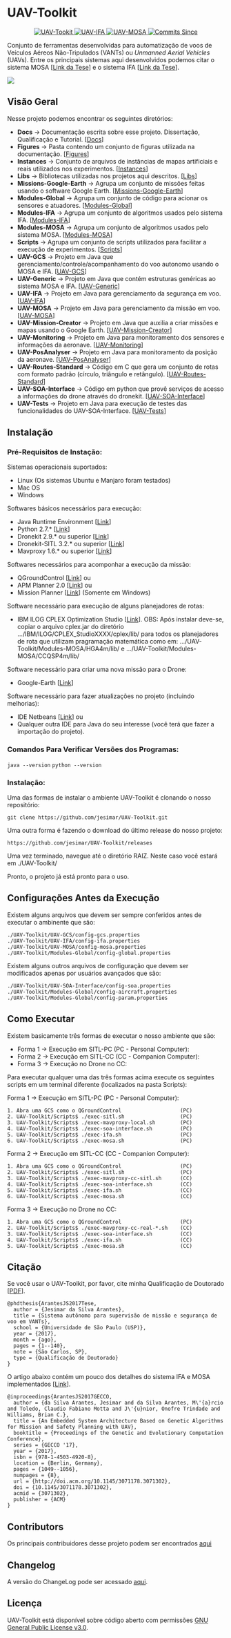 # UAV-Toolkit

<p align="center">
  <a href="#">
    <img src="https://img.shields.io/badge/UAV-TOOLKIT-brightgreen.svg" alt="UAV-Tookit">
  </a>
  <a href="https://github.com/jesimar/UAV-Toolkit/tree/master/UAV-IFA">
    <img src="https://img.shields.io/badge/UAV-IFA-blue.svg" alt="UAV-IFA">
  </a>
  <a href="https://github.com/jesimar/UAV-Toolkit/tree/master/UAV-MOSA">
    <img src="https://img.shields.io/badge/UAV-MOSA-orange.svg" alt="UAV-MOSA">
  </a>
  <a href="https://github.com/jesimar/UAV-Toolkit/graphs/commit-activity" target="_blank">
    <img src="https://img.shields.io/github/commits-since/jesimar/UAV-Toolkit/v1.0.0.svg" alt="Commits Since">
  </a>
</p>

Conjunto de ferramentas desenvolvidas para automatização de voos de Veículos Aéreos Não-Tripulados (VANTs) ou *Unmanned Aerial Vehicles* (UAVs).
Entre os principais sistemas aqui desenvolvidos podemos citar o sistema MOSA [[Link da Tese](http://www.teses.usp.br/teses/disponiveis/55/55134/tde-12072016-102631/pt-br.php)] e o sistema IFA [[Link da Tese](http://www.teses.usp.br/teses/disponiveis/55/55134/tde-03122015-105313/pt-br.php)].

![](./Figures/logo-uav-toolkit.png)

## Visão Geral

Nesse projeto podemos encontrar os seguintes diretórios:

* **Docs** -> Documentação escrita sobre esse projeto. Dissertação, Qualificação e Tutorial. [[Docs](./Docs/)]
* **Figures** -> Pasta contendo um conjunto de figuras utilizada na documentação. [[Figures](./Figures/)]
* **Instances** -> Conjunto de arquivos de instâncias de mapas artificiais e reais utilizados nos experimentos. [[Instances](./Instances/)]
* **Libs** -> Bibliotecas utilizadas nos projetos aqui descritos. [[Libs](./Libs/)]
* **Missions-Google-Earth** -> Agrupa um conjunto de missões feitas usando o software Google Earth. [[Missions-Google-Earth](./Missions-Google-Earth/)]
* **Modules-Global** -> Agrupa um conjunto de código para acionar os sensores e atuadores. [[Modules-Global](./Modules-Global/)]
* **Modules-IFA** -> Agrupa um conjunto de algoritmos usados pelo sistema IFA. [[Modules-IFA](./Modules-IFA/)]
* **Modules-MOSA** -> Agrupa um conjunto de algoritmos usados pelo sistema MOSA. [[Modules-MOSA](./Modules-MOSA/)]
* **Scripts** -> Agrupa um conjunto de scripts utilizados para facilitar a execução de experimentos. [[Scripts](./Scripts/)]
* **UAV-GCS** -> Projeto em Java que gerenciamento/controle/acompanhamento do voo autonomo usando o MOSA e IFA. [[UAV-GCS](./UAV-GCS/)]
* **UAV-Generic** -> Projeto em Java que contém estruturas genéricas ao sistema MOSA e IFA. [[UAV-Generic](./UAV-Generic/)]
* **UAV-IFA** -> Projeto em Java para gerenciamento da segurança em voo. [[UAV-IFA](./UAV-IFA/)]
* **UAV-MOSA** -> Projeto em Java para gerenciamento da missão em voo. [[UAV-MOSA](./UAV-MOSA/)]
* **UAV-Mission-Creator** -> Projeto em Java que auxilia a criar missões e mapas usando o Google Earth. [[UAV-Mission-Creator](./UAV-Mission-Creator/)]
* **UAV-Monitoring** -> Projeto em Java para monitoramento dos sensores e informações da aeronave. [[UAV-Monitoring](./UAV-Monitoring/)]
* **UAV-PosAnalyser** -> Projeto em Java para monitoramento da posição da aeronave. [[UAV-PosAnalyser](./UAV-PosAnalyser/)]
* **UAV-Routes-Standard** -> Código em C que gera um conjunto de rotas com formato padrão (círculo, triângulo e retângulo). [[UAV-Routes-Standard](./UAV-Routes-Standard/)]
* **UAV-SOA-Interface** -> Código em python que provê serviços de acesso a informações do drone através do dronekit. [[UAV-SOA-Interface](./UAV-SOA-Interface/)]
* **UAV-Tests** -> Projeto em Java para execução de testes das funcionalidades do UAV-SOA-Interface. [[UAV-Tests](./UAV-Tests/)]

## Instalação

### Pré-Requisitos de Instação:

Sistemas operacionais suportados: 
* Linux (Os sistemas Ubuntu e Manjaro foram testados)
* Mac OS
* Windows

Softwares básicos necessários para execução:
* Java Runtime Environment [[Link](https://www.java.com/pt_BR/download/)]
* Python 2.7.* [[Link](https://www.python.org/)]
* Dronekit 2.9.* ou superior [[Link](http://python.dronekit.io/)]
* Dronekit-SITL 3.2.* ou superior [[Link](http://python.dronekit.io/)]
* Mavproxy 1.6.* ou superior [[Link](http://ardupilot.github.io/MAVProxy/html/index.html)] 

Softwares necessários para acomponhar a execução da missão:
* QGroundControl [[Link](http://qgroundcontrol.com/)] 
ou 
* APM Planner 2.0 [[Link](http://ardupilot.org/planner2/index.html)] 
ou 
* Mission Planner [[Link](http://ardupilot.org/planner/docs/mission-planner-overview.html)] (Somente em Windows)

Software necessário para execução de alguns planejadores de rotas:
* IBM ILOG CPLEX Optimization Studio [[Link](https://www.ibm.com/developerworks/br/downloads/ws/ilogcplex/index.html)]. 
OBS: Após instalar deve-se, copiar o arquivo cplex.jar do diretório .../IBM/ILOG/CPLEX_StudioXXXX/cplex/lib/ para todos os planejadores de rota que utilizam pragramação matemática como em: .../UAV-Toolkit/Modules-MOSA/HGA4m/lib/ e .../UAV-Toolkit/Modules-MOSA/CCQSP4m/lib/

Software necessário para criar uma nova missão para o Drone:
* Google-Earth [[Link](https://www.google.com/earth/index.html)]

Software necessário para fazer atualizações no projeto (incluindo melhorias):
* IDE Netbeans [[Link](https://netbeans.org/downloads/)]
ou 
* Qualquer outra IDE para Java do seu interesse (você terá que fazer a importação do projeto).

### Comandos Para Verificar Versões dos Programas:

`java --version`
`python --version`
``
``
``
``

### Instalação:

Uma das formas de instalar o ambiente UAV-Toolkit é clonando o nosso repositório:

`git clone https://github.com/jesimar/UAV-Toolkit.git`

Uma outra forma é fazendo o download do último release do nosso projeto:

`https://github.com/jesimar/UAV-Toolkit/releases`

Uma vez terminado, navegue até o diretório RAIZ. Neste caso você estará em ./UAV-Toolkit/

Pronto, o projeto já está pronto para o uso.

## Configurações Antes da Execução

Existem alguns arquivos que devem ser sempre conferidos antes de executar o ambinente que são: 

```
./UAV-Toolkit/UAV-GCS/config-gcs.properties
./UAV-Toolkit/UAV-IFA/config-ifa.properties
./UAV-Toolkit/UAV-MOSA/config-mosa.properties
./UAV-Toolkit/Modules-Global/config-global.properties
```

Existem alguns outros arquivos de configuração que devem ser modificados apenas por usuários avançados que são: 

```
./UAV-Toolkit/UAV-SOA-Interface/config-soa.properties
./UAV-Toolkit/Modules-Global/config-aircraft.properties
./UAV-Toolkit/Modules-Global/config-param.properties
```

## Como Executar

Existem basicamente três formas de executar o nosso ambiente que são: 
* Forma 1 -> Execução em SITL-PC (PC - Personal Computer):
* Forma 2 -> Execução em SITL-CC (CC - Companion Computer): 
* Forma 3 -> Execução no Drone no CC:

Para executar qualquer uma das três formas acima execute os seguintes scripts em um terminal diferente (localizados na pasta Scripts):

Forma 1 -> Execução em SITL-PC (PC - Personal Computer):

```
1. Abra uma GCS como o QGroundControl                   (PC)
2. UAV-Toolkit/Scripts$ ./exec-sitl.sh                  (PC)
3. UAV-Toolkit/Scripts$ ./exec-mavproxy-local.sh        (PC)
4. UAV-Toolkit/Scripts$ ./exec-soa-interface.sh         (PC)
5. UAV-Toolkit/Scripts$ ./exec-ifa.sh                   (PC)
6. UAV-Toolkit/Scripts$ ./exec-mosa.sh                  (PC)
```

Forma 2 -> Execução em SITL-CC (CC - Companion Computer):

```
1. Abra uma GCS como o QGroundControl                   (PC)
2. UAV-Toolkit/Scripts$ ./exec-sitl.sh                  (PC)
3. UAV-Toolkit/Scripts$ ./exec-mavproxy-cc-sitl.sh      (CC)
4. UAV-Toolkit/Scripts$ ./exec-soa-interface.sh         (CC)
5. UAV-Toolkit/Scripts$ ./exec-ifa.sh                   (CC)
6. UAV-Toolkit/Scripts$ ./exec-mosa.sh                  (CC)
```

Forma 3 -> Execução no Drone no CC:

```
1. Abra uma GCS como o QGroundControl                   (PC)
2. UAV-Toolkit/Scripts$ ./exec-mavproxy-cc-real-*.sh    (CC)
3. UAV-Toolkit/Scripts$ ./exec-soa-interface.sh         (CC)
4. UAV-Toolkit/Scripts$ ./exec-ifa.sh                   (CC)
5. UAV-Toolkit/Scripts$ ./exec-mosa.sh                  (CC)
```

## Citação

Se você usar o UAV-Toolkit, por favor, cite minha Qualificação de Doutorado [[PDF](./Docs/Qualificação-Jesimar-2017.pdf)].

```
@phdthesis{ArantesJS2017Tese,
  author = {Jesimar da Silva Arantes},
  title = {Sistema autônomo para supervisão de missão e segurança de voo em VANTs},
  school = {Universidade de São Paulo (USP)},
  year = {2017},
  month = {ago},
  pages = {1--140},
  note = {São Carlos, SP},
  type = {Qualificação de Doutorado}
}
```

O artigo abaixo contém um pouco dos detalhes do sistema IFA e MOSA implementados [[Link](https://dl.acm.org/citation.cfm?id=3071178.3071302)].

```
@inproceedings{ArantesJS2017GECCO,
  author = {da Silva Arantes, Jesimar and da Silva Arantes, M\'{a}rcio and Toledo, Claudio Fabiano Motta and J\'{u}nior, Onofre Trindade and Williams, Brian C.},
  title = {An Embedded System Architecture Based on Genetic Algorithms for Mission and Safety Planning with UAV},
  booktitle = {Proceedings of the Genetic and Evolutionary Computation Conference},
  series = {GECCO '17},
  year = {2017},
  isbn = {978-1-4503-4920-8},
  location = {Berlin, Germany},
  pages = {1049--1056},
  numpages = {8},
  url = {http://doi.acm.org/10.1145/3071178.3071302},
  doi = {10.1145/3071178.3071302},
  acmid = {3071302},
  publisher = {ACM}
} 
```

## Contributors

Os principais contribuidores desse projeto podem ser encontrados [aqui](https://github.com/jesimar/UAV-Toolkit/blob/master/AUTHORS)

## Changelog

A versão do ChangeLog pode ser acessado [aqui](https://github.com/jesimar/UAV-Toolkit/blob/master/CHANGELOG.md). 

## Licença

UAV-Toolkit está disponível sobre código aberto com permissões [GNU General Public License v3.0](https://github.com/jesimar/UAV-Toolkit/blob/master/LICENSE). 

<!--
## Características do Sistema

* O sistema IFA é o servidor (mestre, host) tem que ser executado antes do MOSA.
* O sistema IFA suporta apenas um cliente MOSA. 

## Arquitetura de Hardware

![](./Figures/config-inteledison-usb.png)

![](./Figures/config-inteledison-wifi.png)

![](./Figures/connections-autopilot-motors.png)

![](./Figures/connections-apm-radioreceiver.png)

![](./Figures/connections-inteledison-autopilot.png)

![](./Figures/integration-systems.png)

![](./Figures/iDroneAlpha.png)

![](./Figures/communication-system.png)

![](./Figures/communication-inteledison-ap-gcs.png)

![](./Figures/uav-soa-interface.png)

![](./Figures/architecture-mosa-ifa-system.png)
-->
